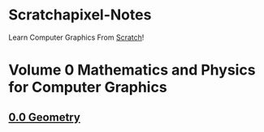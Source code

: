 # Scratchapixel-Notes
Learn Computer Graphics From [Scratch](http://www.scratchapixel.com/)!

# Volume 0 Mathematics and Physics for Computer Graphics

## [0.0 Geometry](./Volume_0_Mathematics_and_Physics_for_Computer_Graphics/0.1_Geometry.md)
